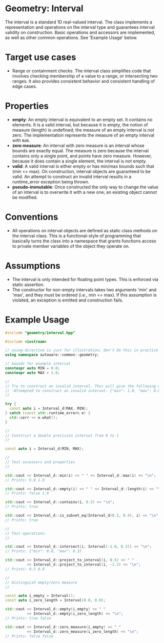 Geometry: Interval
============

The interval is a standard 1D real-valued interval.
The class implements a representation and operations on the interval type and guarantees interval validity on construction.
Basic operations and  accessors are implemented, as well as other common operations.
See 'Example Usage' below.

# Target use cases

* Range or containment checks.
The interval class simplifies code that involves checking membership of a value to a range, or intersecting two ranges.
It also provides consistent behavior and consistent handling of edge cases.

# Properties

* **empty**: An empty interval is equivalent to an empty set.
It contains no elements.
It is a valid interval, but because it is empty, the notion of measure (length) is undefined; the measure of an empty interval is *not* zero.
The implementation represents the measure of an empty interval with `NaN`.
* **zero measure**: An interval with zero measure is an interval whose bounds are exactly equal.
The measure is zero because the interval contains only a single point, and points have zero measure.
However, because it does contain a single element, the interval is *not* empty.
* **valid**: A valid interval is either empty or has min/max bounds such that (min <= max). On construction, interval objects are guaranteed to be valid.
An attempt to construct an invalid interval results in a runtime_error exception being thrown.
* **pseudo-immutable**: Once constructed the only way to change the value of an interval is to overwrite it with a new one; an existing object cannot be modified.

# Conventions

* All operations on interval objects are defined as static class methods on the interval class.
This is a functional-style of programming that basically turns the class into a namespace that grants functions access to private member variables of the object they operate on.

# Assumptions

* The interval is only intended for floating point types.
This is enforced via static assertion.
* The constructor for non-empty intervals takes two arguments 'min' and 'max', and they must be ordered (i.e., min <= max).
If this assumption is violated, an exception is emitted and construction fails.

# Example Usage

```c++
#include "geometry/interval.hpp"

#include <iostream>

// using-directive is just for illustration; don't do this in practice
using namespace autoware::common::geometry;

// bounds for example interval
constexpr auto MIN = 0.0;
constexpr auto MAX = 1.0;

//
// Try to construct an invalid interval. This will give the following error:
// 'Attempted to construct an invalid interval: {"min": 1.0, "max": 0.0}'
//

try {
  const auto i = Interval_d(MAX, MIN);
} catch (const std::runtime_error& e) {
  std::cerr << e.what();
}

//
// Construct a double precision interval from 0 to 1
//

const auto i = Interval_d(MIN, MAX);

//
// Test accessors and properties
//

std::cout << Interval_d::min(i) << " " << Interval_d::max(i) << "\n";  
// Prints: 0.0 1.0

std::cout << Interval_d::empty(i) << " " << Interval_d::length(i) << "\n";
// Prints: false 1.0

std::cout << Interval_d::contains(i, 0.3) << "\n";
// Prints: true

std::cout << Interval_d::is_subset_eq(Interval_d(0.2, 0.4), i) << "\n";
// Prints: true

//
// Test operations.
//

std::cout << Interval_d::intersect(i, Interval(-1.0, 0.3)) << "\n";
// Prints: {"min": 0.0, "max": 0.3}

std::cout << Interval_d::project_to_interval(i, 0.5) << " "
          << Interval_d::project_to_interval(i, -1.3) << "\n";
// Prints: 0.5 0.0

//
// Distinguish empty/zero measure
//

const auto i_empty = Interval();
const auto i_zero_length = Interval(0.0, 0.0);

std::cout << Interval_d::empty(i_empty) << " "
          << Interval_d::empty(i_zero_length) << "\n";
// Prints: true false

std::cout << Interval_d::zero_measure(i_empty) << " "
          << Interval_d::zero_measure(i_zero_length) << "\n";
// Prints: false false
```
